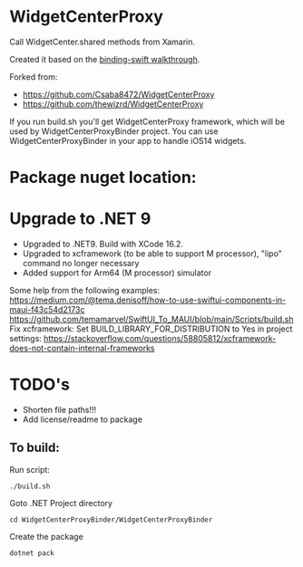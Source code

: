 # WidgetCenterProxy

Call WidgetCenter.shared methods from Xamarin.

Created it based on the [binding-swift walkthrough](https://docs.microsoft.com/en-us/xamarin/ios/platform/binding-swift/walkthrough).

Forked from:
- https://github.com/Csaba8472/WidgetCenterProxy
- https://github.com/thewizrd/WidgetCenterProxy

If you run build.sh you'll get WidgetCenterProxy framework, which will be used by WidgetCenterProxyBinder project. You can use WidgetCenterProxyBinder in your app to handle iOS14 widgets.



# Package nuget location:



# Upgrade to .NET 9

- Upgraded to .NET9. Build with XCode 16.2.
- Upgraded to xcframework (to be able to support M processor), "lipo" command no longer necessary
- Added support for Arm64 (M processor) simulator

Some help from the following examples:
https://medium.com/@tema.denisoff/how-to-use-swiftui-components-in-maui-f43c54d2173c
https://github.com/temamarvel/SwiftUI_To_MAUI/blob/main/Scripts/build.sh
Fix xcframework: Set BUILD_LIBRARY_FOR_DISTRIBUTION to Yes in project settings:
https://stackoverflow.com/questions/58805812/xcframework-does-not-contain-internal-frameworks

# TODO's
- Shorten file paths!!!
- Add license/readme to package


## To build:

Run script:
```
./build.sh
```


Goto .NET Project directory
```
cd WidgetCenterProxyBinder/WidgetCenterProxyBinder
```

Create the package
```
dotnet pack
```


